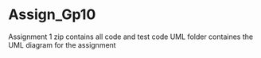 # Assign_Gp10

Assignment 1 zip contains all code and test code
UML folder containes the UML diagram for the assignment
